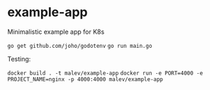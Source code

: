 # example-app

Minimalistic example app for K8s

`go get github.com/joho/godotenv`
`go run main.go`

Testing:

`docker build . -t malev/example-app`
`docker run -e PORT=4000 -e PROJECT_NAME=nginx -p 4000:4000 malev/example-app`

